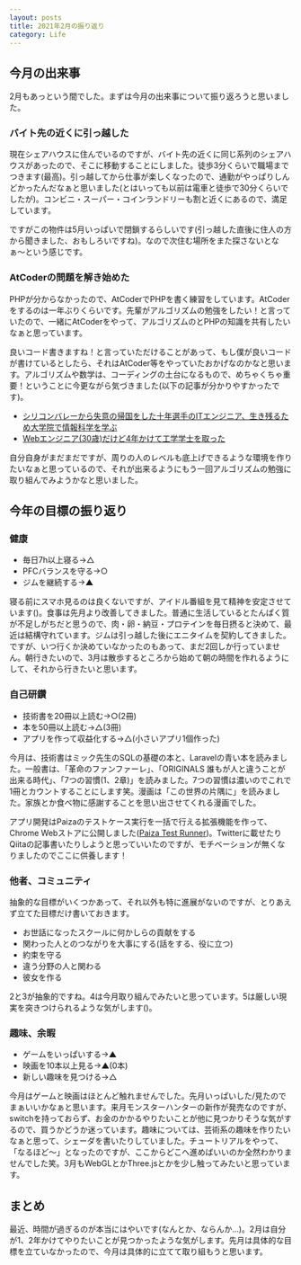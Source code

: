 ```yaml
---
layout: posts
title: 2021年2月の振り返り
category: Life
---
```


## 今月の出来事
2月もあっという間でした。まずは今月の出来事について振り返ろうと思いました。

### バイト先の近くに引っ越した

現在シェアハウスに住んでいるのですが、バイト先の近くに同じ系列のシェアハウスがあったので、そこに移動することにしました。徒歩3分くらいで職場までつきます(最高)。引っ越してから仕事が楽しくなったので、通勤がやっぱりしんどかったんだなぁと思いました(とはいっても以前は電車と徒歩で30分くらいでしたが)。コンビニ・スーパー・コインランドリーも割と近くにあるので、満足しています。

ですがこの物件は5月いっぱいで閉鎖するらしいです(引っ越した直後に住人の方から聞きました、おもしろいですね)。なので次住む場所をまた探さないとなぁ〜という感じです。

### AtCoderの問題を解き始めた

PHPが分からなかったので、AtCoderでPHPを書く練習をしています。AtCoderをするのは一年ぶりくらいです。先輩がアルゴリズムの勉強をしたい！と言っていたので、一緒にAtCoderをやって、アルゴリズムのとPHPの知識を共有したいなぁと思っています。

良いコード書きますね！と言っていただけることがあって、もし僕が良いコードが書けているとしたら、それはAtCoder等をやっていたおかげなのかなと思います。アルゴリズムや数学は、コーディングの土台になるもので、めちゃくちゃ重要！ということに今更ながら気づきました(以下の記事が分かりやすかったです)。

- [シリコンバレーから失意の帰国をした十年選手のITエンジニア、生き残るため大学院で情報科学を学ぶ](https://engineer-lab.findy-code.io/engineer-lab/why-study-stem)
- [Webエンジニア(30歳)だけど4年かけて工学学士を取った](https://qiita.com/aki202/items/aea846416f3739f48257)

自分自身がまだまだですが、周りの人のレベルも底上げできるような環境を作りたいなぁと思っているので、それが出来るようにもう一回アルゴリズムの勉強に取り組んでみようかなと思いました。

## 今年の目標の振り返り

### 健康
- 毎日7h以上寝る→△
- PFCバランスを守る→○
- ジムを継続する→▲

寝る前にスマホ見るのは良くないですが、アイドル番組を見て精神を安定させています()。食事は先月より改善してきました。普通に生活しているとたんぱく質が不足しがちだと思うので、肉・卵・納豆・プロテインを毎日摂ると決めて、最近は結構守れています。ジムは引っ越した後にエニタイムを契約してきました。ですが、いつ行くか決めていなかったのもあって、まだ2回しか行っていません。朝行きたいので、3月は散歩するところから始めて朝の時間を作れるようにして、それから行きたいと思います。

### 自己研鑽
- 技術書を20冊以上読む→○(2冊)
- 本を50冊以上読む→△(3冊)
- アプリを作って収益化する→△(小さいアプリ1個作った)

今月は、技術書はミック先生のSQLの基礎の本と、Laravelの青い本を読みました。一般書は、「革命のファンファーレ」、「ORIGINALS 誰もが人と違うことが出来る時代」、「7つの習慣(1、2章)」を読みました。7つの習慣は濃いのでこれで1冊とカウントすることにします笑。漫画は「この世界の片隅に」を読みました。家族とか食べ物に感謝することを思い出させてくれる漫画でした。

アプリ開発はPaizaのテストケース実行を一括で行える拡張機能を作って、Chrome Webストアに公開しました([Paiza Test Runner](https://chrome.google.com/webstore/detail/paiza-test-runner/mbpfomecbpdobcfppplffmcdjoaadjbm?hl=ja&))。Twitterに載せたりQiitaの記事書いたりしようと思っていいたのですが、モチベーションが無くなりましたのでここに供養します！

### 他者、コミュニティ
抽象的な目標がいくつかあって、それ以外も特に進展がないのですが、とりあえず立てた目標だけ書いておきます。

- お世話になったスクールに何かしらの貢献をする
- 関わった人とのつながりを大事にする(話をする、役に立つ)
- 約束を守る
- 違う分野の人と関わる
- 彼女を作る

2と3が抽象的ですね。4は今月取り組んでみたいと思っています。5は厳しい現実を突きつけられるような気がします()。

### 趣味、余暇
- ゲームをいっぱいする→▲
- 映画を10本以上見る→▲(0本)
- 新しい趣味を見つける→△

今月はゲームと映画はほとんど触れませんでした。先月いっぱいした/見たのでまぁいいかなぁと思います。来月モンスターハンターの新作が発売なのですが、switchを持っておらず、お金のかかるやりたいことが他に見つかりそうな気がするので、買うかどうか迷っています。趣味については、芸術系の趣味を作りたいなぁと思って、シェーダを書いたりしていました。チュートリアルをやって、「なるほど〜」となったのですが、ここからどこへ進めばいいのか全然わかりませんでした笑。3月もWebGLとかThree.jsとかを少し触ってみたいと思っています。

## まとめ

最近、時間が過ぎるのが本当にはやいです(なんとか、ならんか...)。2月は自分が1、2年かけてやりたいことが見つかったような気がします。先月は具体的な目標を立ていなかったので、今月は具体的に立てて取り組もうと思います。